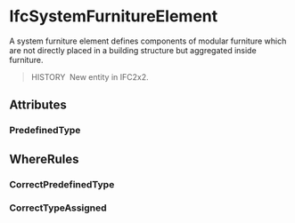 # IfcSystemFurnitureElement

A system furniture element defines components of modular furniture which are not directly placed in a building structure but aggregated inside furniture.

> HISTORY&nbsp; New entity in IFC2x2.

## Attributes

### PredefinedType


## WhereRules

### CorrectPredefinedType


### CorrectTypeAssigned

